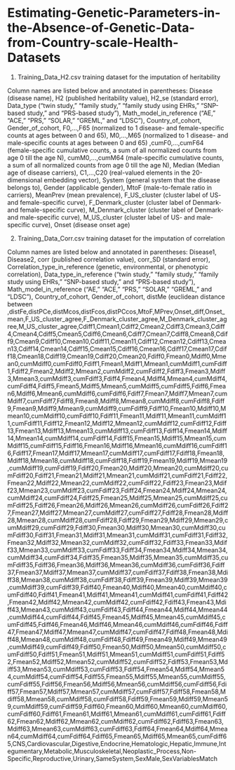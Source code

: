 # Estimating-Genetic-Parameters-in-the-Absence-of-Genetic-Data-from-Country-scale-Health-Datasets


1. Training_Data_H2.csv training dataset for the imputation of heritability

Column names are listed below and annotated in parentheses:
Disease (disease name), H2 (published heritability value), H2_se (standard error), Data_type (“twin study,” “family study,” “family study using EHRs,” “SNP-based study,” and “PRS-based study”), Math_model_in_reference (“AE,” “ACE,” “PRS,” “SOLAR,” “GREML,” and “LDSC”), Country_of_cohort, Gender_of_cohort, F0,...,F65 (normalized to 1 disease- and female-specific counts at ages between 0 and 65), M0,...,M65 (normalized to 1 disease- and male-specific counts at ages between 0 and 65) ,cumF0,...,cumF64 (female-specific cumulative counts, a sum of all normalized counts from age 0 till the age N), cumM0,...,cumM64 (male-specific cumulative counts, a sum of all normalized counts from age 0 till the age N), Median (Median age of disease carriers), C1,...,C20 (real-valued elements in the 20-dimensional embedding vector), System (general system that the disease belongs to), Gender (applicable gender), MtoF (male-to-female ratio in carriers), MeanPrev (mean prevalence), F_US_cluster (cluster label of US- and female-specific curve), F_Denmark_cluster (cluster label of Denmark- and female-specific curve), M_Denmark_cluster (cluster label of Denmark- and male-specific curve), M_US_cluster (cluster label of US- and male-specific curve), Onset (disease onset age)
   


2. Training_Data_Corr.csv training dataset for the imputation of correlation

Column names are listed below and annotated in parentheses:
Disease1, Disease2, corr (published correlation value), corr_SD (standard error), Correlation_type_in_reference (genetic, environmental, or phenotypic correlation), Data_type_in_reference (“twin study,” “family study,” “family study using EHRs,” “SNP-based study,” and “PRS-based study”), Math_model_in_reference (“AE,” “ACE,” “PRS,” “SOLAR,” “GREML,” and “LDSC”), Country_of_cohort, Gender_of_cohort, distMe (euclidean distance between ,distFe,distPCe,distMcos,distFcos,distPCcos,MtoF,MPrev,Onset_diff,Onset_mean,F_US_cluster_agree,F_Denmark_cluster_agree,M_Denmark_cluster_agree,M_US_cluster_agree,Cdiff1,Cmean1,Cdiff2,Cmean2,Cdiff3,Cmean3,Cdiff4,Cmean4,Cdiff5,Cmean5,Cdiff6,Cmean6,Cdiff7,Cmean7,Cdiff8,Cmean8,Cdiff9,Cmean9,Cdiff10,Cmean10,Cdiff11,Cmean11,Cdiff12,Cmean12,Cdiff13,Cmean13,Cdiff14,Cmean14,Cdiff15,Cmean15,Cdiff16,Cmean16,Cdiff17,Cmean17,Cdiff18,Cmean18,Cdiff19,Cmean19,Cdiff20,Cmean20,Fdiff0,Fmean0,Mdiff0,Mmean0,cumMdiff0,cumFdiff0,Fdiff1,Fmean1,Mdiff1,Mmean1,cumMdiff1,cumFdiff1,Fdiff2,Fmean2,Mdiff2,Mmean2,cumMdiff2,cumFdiff2,Fdiff3,Fmean3,Mdiff3,Mmean3,cumMdiff3,cumFdiff3,Fdiff4,Fmean4,Mdiff4,Mmean4,cumMdiff4,cumFdiff4,Fdiff5,Fmean5,Mdiff5,Mmean5,cumMdiff5,cumFdiff5,Fdiff6,Fmean6,Mdiff6,Mmean6,cumMdiff6,cumFdiff6,Fdiff7,Fmean7,Mdiff7,Mmean7,cumMdiff7,cumFdiff7,Fdiff8,Fmean8,Mdiff8,Mmean8,cumMdiff8,cumFdiff8,Fdiff9,Fmean9,Mdiff9,Mmean9,cumMdiff9,cumFdiff9,Fdiff10,Fmean10,Mdiff10,Mmean10,cumMdiff10,cumFdiff10,Fdiff11,Fmean11,Mdiff11,Mmean11,cumMdiff11,cumFdiff11,Fdiff12,Fmean12,Mdiff12,Mmean12,cumMdiff12,cumFdiff12,Fdiff13,Fmean13,Mdiff13,Mmean13,cumMdiff13,cumFdiff13,Fdiff14,Fmean14,Mdiff14,Mmean14,cumMdiff14,cumFdiff14,Fdiff15,Fmean15,Mdiff15,Mmean15,cumMdiff15,cumFdiff15,Fdiff16,Fmean16,Mdiff16,Mmean16,cumMdiff16,cumFdiff16,Fdiff17,Fmean17,Mdiff17,Mmean17,cumMdiff17,cumFdiff17,Fdiff18,Fmean18,Mdiff18,Mmean18,cumMdiff18,cumFdiff18,Fdiff19,Fmean19,Mdiff19,Mmean19,cumMdiff19,cumFdiff19,Fdiff20,Fmean20,Mdiff20,Mmean20,cumMdiff20,cumFdiff20,Fdiff21,Fmean21,Mdiff21,Mmean21,cumMdiff21,cumFdiff21,Fdiff22,Fmean22,Mdiff22,Mmean22,cumMdiff22,cumFdiff22,Fdiff23,Fmean23,Mdiff23,Mmean23,cumMdiff23,cumFdiff23,Fdiff24,Fmean24,Mdiff24,Mmean24,cumMdiff24,cumFdiff24,Fdiff25,Fmean25,Mdiff25,Mmean25,cumMdiff25,cumFdiff25,Fdiff26,Fmean26,Mdiff26,Mmean26,cumMdiff26,cumFdiff26,Fdiff27,Fmean27,Mdiff27,Mmean27,cumMdiff27,cumFdiff27,Fdiff28,Fmean28,Mdiff28,Mmean28,cumMdiff28,cumFdiff28,Fdiff29,Fmean29,Mdiff29,Mmean29,cumMdiff29,cumFdiff29,Fdiff30,Fmean30,Mdiff30,Mmean30,cumMdiff30,cumFdiff30,Fdiff31,Fmean31,Mdiff31,Mmean31,cumMdiff31,cumFdiff31,Fdiff32,Fmean32,Mdiff32,Mmean32,cumMdiff32,cumFdiff32,Fdiff33,Fmean33,Mdiff33,Mmean33,cumMdiff33,cumFdiff33,Fdiff34,Fmean34,Mdiff34,Mmean34,cumMdiff34,cumFdiff34,Fdiff35,Fmean35,Mdiff35,Mmean35,cumMdiff35,cumFdiff35,Fdiff36,Fmean36,Mdiff36,Mmean36,cumMdiff36,cumFdiff36,Fdiff37,Fmean37,Mdiff37,Mmean37,cumMdiff37,cumFdiff37,Fdiff38,Fmean38,Mdiff38,Mmean38,cumMdiff38,cumFdiff38,Fdiff39,Fmean39,Mdiff39,Mmean39,cumMdiff39,cumFdiff39,Fdiff40,Fmean40,Mdiff40,Mmean40,cumMdiff40,cumFdiff40,Fdiff41,Fmean41,Mdiff41,Mmean41,cumMdiff41,cumFdiff41,Fdiff42,Fmean42,Mdiff42,Mmean42,cumMdiff42,cumFdiff42,Fdiff43,Fmean43,Mdiff43,Mmean43,cumMdiff43,cumFdiff43,Fdiff44,Fmean44,Mdiff44,Mmean44,cumMdiff44,cumFdiff44,Fdiff45,Fmean45,Mdiff45,Mmean45,cumMdiff45,cumFdiff45,Fdiff46,Fmean46,Mdiff46,Mmean46,cumMdiff46,cumFdiff46,Fdiff47,Fmean47,Mdiff47,Mmean47,cumMdiff47,cumFdiff47,Fdiff48,Fmean48,Mdiff48,Mmean48,cumMdiff48,cumFdiff48,Fdiff49,Fmean49,Mdiff49,Mmean49,cumMdiff49,cumFdiff49,Fdiff50,Fmean50,Mdiff50,Mmean50,cumMdiff50,cumFdiff50,Fdiff51,Fmean51,Mdiff51,Mmean51,cumMdiff51,cumFdiff51,Fdiff52,Fmean52,Mdiff52,Mmean52,cumMdiff52,cumFdiff52,Fdiff53,Fmean53,Mdiff53,Mmean53,cumMdiff53,cumFdiff53,Fdiff54,Fmean54,Mdiff54,Mmean54,cumMdiff54,cumFdiff54,Fdiff55,Fmean55,Mdiff55,Mmean55,cumMdiff55,cumFdiff55,Fdiff56,Fmean56,Mdiff56,Mmean56,cumMdiff56,cumFdiff56,Fdiff57,Fmean57,Mdiff57,Mmean57,cumMdiff57,cumFdiff57,Fdiff58,Fmean58,Mdiff58,Mmean58,cumMdiff58,cumFdiff58,Fdiff59,Fmean59,Mdiff59,Mmean59,cumMdiff59,cumFdiff59,Fdiff60,Fmean60,Mdiff60,Mmean60,cumMdiff60,cumFdiff60,Fdiff61,Fmean61,Mdiff61,Mmean61,cumMdiff61,cumFdiff61,Fdiff62,Fmean62,Mdiff62,Mmean62,cumMdiff62,cumFdiff62,Fdiff63,Fmean63,Mdiff63,Mmean63,cumMdiff63,cumFdiff63,Fdiff64,Fmean64,Mdiff64,Mmean64,cumMdiff64,cumFdiff64,Fdiff65,Fmean65,Mdiff65,Mmean65,cumFdiff65,CNS,Cardiovascular,Digestive,Endocrine,Hematologic,Hepatic,Immune,Integumentary,Metabolic,Musculoskeletal,Neoplastic_Process,Non-Specific,Reproductive,Urinary,SameSystem,SexMale,SexVariablesMatch
